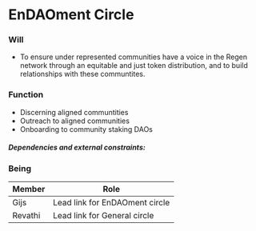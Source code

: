 # EnDAOment Circle

### Will
- To ensure under represented communities have a voice in the Regen network through an equitable and just token distribution, and to build relationships with these communtites. 

### Function
- Discerning aligned communtities
- Outreach to aligned communities
- Onboarding to community staking DAOs

##### Dependencies and external constraints:

### Being
| Member | Role |
|---|---|
| Gijs | Lead link for EnDAOment circle |
| Revathi | Lead link for General circle |

